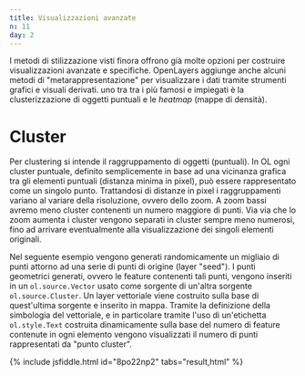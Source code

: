 ```yaml
---
title: Visualizzazioni avanzate
n: 11
day: 2
---
```

I metodi di stilizzazione visti finora offrono già molte opzioni per costruire visualizzazioni avanzate e specifiche. OpenLayers aggiunge anche alcuni metodi di "metarappresentazione" per visualizzare i dati tramite strumenti grafici e visuali derivati. uno tra tra i più famosi e impiegati è la clusterizzazione di oggetti puntuali e le _heatmap_ (mappe di densità).

Cluster
=======
Per clustering si intende il raggruppamento di oggetti (puntuali). In OL ogni cluster puntuale, definito semplicemente in base ad una vicinanza grafica tra gli elementi puntuali (distanza minima in pixel), può essere rappresentato come un singolo punto. Trattandosi di distanze in pixel i raggruppamenti variano al variare della risoluzione, ovvero dello zoom. A zoom bassi avremo meno cluster contenenti un numero maggiore di punti. Via via che lo zoom aumenta i cluster vengono separati in cluster sempre meno numerosi, fino ad arrivare eventualmente alla visualizzazione dei singoli elementi originali.

Nel seguente esempio vengono generati randomicamente un migliaio di punti attorno ad una serie di punti di origine (layer "seed"). I punti geometrici generati, ovvero le feature contenenti tali punti, vengono inseriti in un `ol.source.Vector` usato come sorgente di un'altra sorgente `ol.source.Cluster`. Un layer vettoriale viene costruito sulla base di quest'ultima sorgente e inserito in mappa. Tramite la definizione della simbologia del vettoriale, e in particolare tramite l'uso di un'etichetta `ol.style.Text` costruita dinamicamente sulla base del numero di feature contenute in ogni elemento vengono visualizzati il numero di punti rappresentati da "punto cluster".

{% include jsfiddle.html id="8po22np2" tabs="result,html" %}

<!--
Heatmap
=======
Le heatmap in OL possono essere create usando un layer di tipo `ol.layer.Heatmap`. Il risultato sarà una _mappa di densità_ simile a quella che si otterrebbe da una Kernel Density Estimation con kernel normale (gaussiano). È possibile ottenere una mappa di densità pesata se configuriamo il parametro `weight` di `ol.layer.Heatmap`. In questo parametro possiamo definire una funzione di calcolo dei pesi, oppure passare il nome del campo di un attributo delle feature presenti nella sorgente vettoriale.
Come in ogni elaborazione basata su kernel è necessario definire i parametri per definirne le caratteristiche. In `ol.layer.Heatmap` si possono usare le proprietà `blur` e `radius` che, come si può intuire, vanno a determinare dimensione e forma. Anche in questo caso le dimensioni sono in `px`, per cui la heatmap varia in funzione del livello di zoom.

{% include jsfiddle.html id="6t3h4cua" tabs="result,html" %}

ol.layer.ImageCanvas
====================
Nel caso volessimo avere un layer "disegnabile" con i metodi delle 
{% include link.md url="https://developer.mozilla.org/it/docs/Web/HTML/Canvas" title="API del Canvas" %} del browser, OpenLayers offre i layer di tipo `ol.layer.ImageCanvas`. Nella costruzione del layer possiamo definire la {% include link.md url="http://openlayers.org/en/latest/apidoc/ol.html#.CanvasFunctionType" title="funzione di disegno" %} tramite l'opzione `canvasFunction`. Alla funzione viene passato come parametro l'elemento Canvas del layer, sul quale potremo operare liberamente secondo le nostre necessità. 

{% include link.md url="http://www.rhone-mediterranee.eaufrance.fr/milieux-aquatiques/poissons/js/openlayers-v3.19.1/examples/d3.html" title="Qua" %} ne possiamo vedere un esempio nel quale viene creato un layer vettoriale usando la libreria grafica {% include link.md url="https://d3js.org/" title="D3.js" %}.

preCompose e postCompose
===========
Ad un livello ancora più avanzato OL ci offre infine la possibilità di operare direttamente sulle strutture e le funzioni di base utilizzate per il disegno degli oggetti sul browser. Operando a questo livello abbiamo la possibilità di manipolare la grafica degli oggetti e della mappa sfruttando tutte le funzionalità offerte non più da OL ma dal motore grafico stesso del browser.

La tecnica più comune per poter manipolare le routine di rendering di OL è quello di "agganciarsi" agli eventi `preCompose` e `postCompose` emessi dalla mappa ogni volta che sta per essere disegnata o non appena è stata disegnata. La particolarità di questi eventi è che, attraverso di essi, è possibile accedere a vari oggetti (contesti) che ci permettono di accedere alle primitive che vengono disegnate, accedere al canvas del browser, modificare gli elementi che saranno disegnati e come saranno disegnati. 

Sul sito di OL si possono trovare vari esempi che fanno uso di questa tecnica, usata spesso per generare animazioni altrimenti impossibili da costruire con gli oggetti standard di OL.

* {% include link.md url="http://openlayers.org/en/latest/examples/flight-animation.html" title="Flight animation" %}
* {% include link.md url="http://openlayers.org/en/latest/examples/feature-move-animation.html" title="Marker animation" %}
* {% include link.md url="http://openlayers.org/en/latest/examples/feature-animation.html" title="Custom animation" %}
* {% include link.md url="http://openlayers.org/en/latest/examples/layer-spy.html" title="Layer spy" %}
-->
